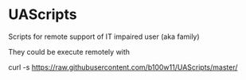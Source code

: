 # UAScripts
Scripts for remote support of IT impaired user (aka family)

They could be execute remotely with

curl -s https://raw.githubusercontent.com/b100w11/UAScripts/master/<Script Name> | bash
